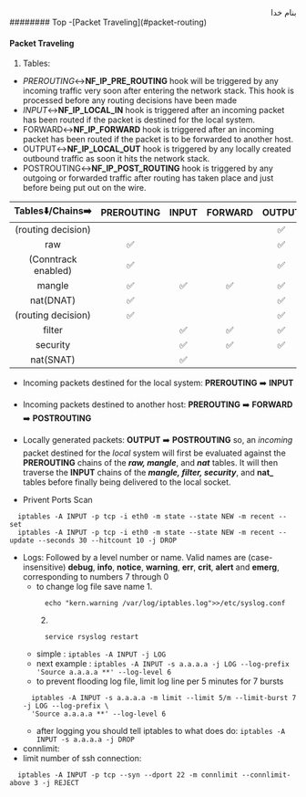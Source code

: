 <div dir="rtl">بنام خدا</div>
######## Top
-[Packet Traveling](#packet-routing)

#### Packet Traveling
1. Tables:
 - *PREROUTING*:left_right_arrow:**NF_IP_PRE_ROUTING** hook
       will be triggered by any incoming traffic very soon after entering the network stack. This hook is processed before any routing decisions have been made
 - *INPUT*:left_right_arrow:**NF_IP_LOCAL_IN** hook
    is triggered after an incoming packet has been routed if the packet is destined for the local system.
 - FORWARD:left_right_arrow:**NF_IP_FORWARD** hook
    is triggered after an incoming packet has been routed if the packet is to be forwarded to another host.
 - OUTPUT:left_right_arrow:**NF_IP_LOCAL_OUT** hook
    is triggered by any locally created outbound traffic as soon it hits the network stack.
 - POSTROUTING:left_right_arrow:**NF_IP_POST_ROUTING** hook
    is triggered by any outgoing or forwarded traffic after routing has taken place and just before being put out on the wire.

Tables:arrow_down:/Chains:arrow_right:|**PREROUTING**|**INPUT**|**FORWARD**|**OUTPUT**|**POSTROUTING**
:---:|:---:|:---:|:---:|:---:|:---:|
(routing decision)||||:white_check_mark:||
raw|:white_check_mark:|||:white_check_mark:||
(Conntrack enabled)|:white_check_mark:|||:white_check_mark:||
mangle|:white_check_mark:|:white_check_mark:|:white_check_mark:|:white_check_mark:|:white_check_mark:|
nat(DNAT)|:white_check_mark:|||:white_check_mark:||
(routing decision)|:white_check_mark:|||:white_check_mark:||
filter||:white_check_mark:|:white_check_mark:|:white_check_mark:||
security||:white_check_mark:|:white_check_mark:|:white_check_mark:||
nat(SNAT)||:white_check_mark:|||:white_check_mark:|
  - Incoming packets destined for the local system: **PREROUTING** :arrow_right: **INPUT**
  - Incoming packets destined to another host: **PREROUTING** :arrow_right: **FORWARD** :arrow_right: **POSTROUTING**
  - Locally generated packets: **OUTPUT** :arrow_right: **POSTROUTING**
     so, an _incoming_ packet destined for the _local_ system will first be evaluated against the **PREROUTING** chains of the **_raw, mangle_**, and **_nat_** tables. It will then traverse the **INPUT** chains of the **_mangle, filter, security_**, and **nat_** tables before finally being delivered to the local socket.



- Privent Ports Scan
```vim
  iptables -A INPUT -p tcp -i eth0 -m state --state NEW -m recent --set
  iptables -A INPUT -p tcp -i eth0 -m state --state NEW -m recent --update --seconds 30 --hitcount 10 -j DROP
```
- Logs: Followed by a level number or name. Valid names are (case-insensitive) __debug__, __info__, __notice__, __warning__, __err__,
        __crit__, __alert__ and __emerg__, corresponding to numbers 7 through 0
  - to change log file save name 
    1. 
    ```vim
      echo "kern.warning /var/log/iptables.log">>/etc/syslog.conf
    ```
    2. 
    ```vim
      service rsyslog restart
    ```
  - simple : `iptables -A INPUT -j LOG`
  - next example : `iptables -A INPUT -s a.a.a.a -j LOG --log-prefix 'Source a.a.a.a **' --log-level 6`
  - to prevent flooding log file, limit log line per 5 minutes for 7 bursts
  ```vim
    iptables -A INPUT -s a.a.a.a -m limit --limit 5/m --limit-burst 7 -j LOG --log-prefix \
    'Source a.a.a.a **' --log-level 6
  ```
  - after logging you should tell iptables to what does do: `iptables -A INPUT -s a.a.a.a -j DROP`
 - connlimit:
  - limit number of ssh connection:
  ```vim
    iptables -A INPUT -p tcp --syn --dport 22 -m connlimit --connlimit-above 3 -j REJECT
  ```



<div dir="rtl"></div>
<div dir="rtl"></div>
<div dir="rtl"></div>
<div dir="rtl"></div>
<div dir="rtl"></div>
<div dir="rtl"></div>
